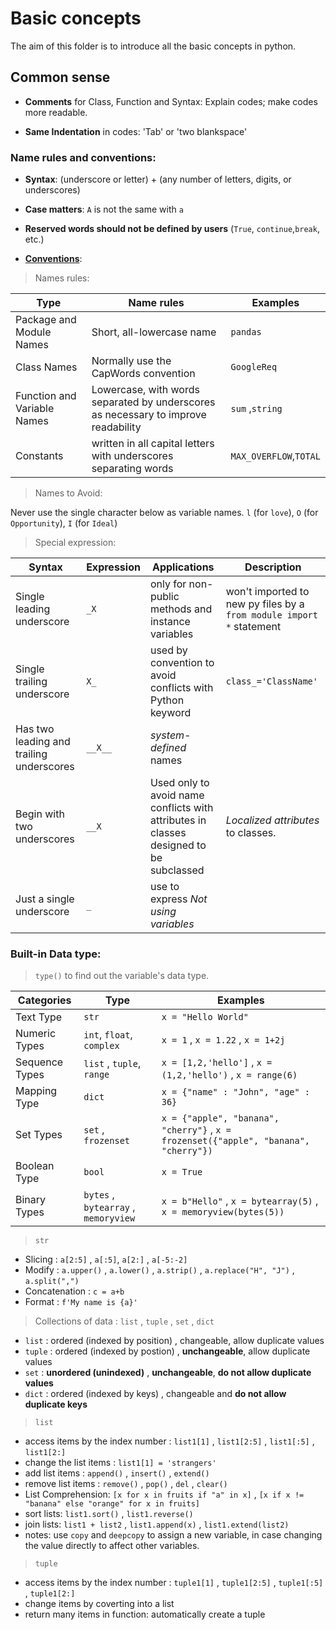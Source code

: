 # Basic concepts

The aim of this folder is to introduce all the basic concepts in python. 

## **Common sense**

- **Comments** for Class, Function and Syntax: Explain codes; make codes more readable.

- **Same Indentation** in codes: 'Tab' or 'two blankspace'

### **Name rules and conventions**:

- **Syntax**: (underscore or letter) + (any number of letters, digits, or underscores)

- **Case matters**: ```A``` is not the same with ```a```

- **Reserved words should not be defined by users** (```True```, ```continue```,```break```, etc.)

- [**Conventions**](https://www.python.org/dev/peps/pep-0008/#prescriptive-naming-conventions):

> Names rules: 

| Type | Name rules | Examples |
| ----------- | ----------- | ----------- |
| Package and Module Names | Short, all-lowercase name | ```pandas``` |
| Class Names | Normally use the CapWords convention | ```GoogleReq``` |
| Function and Variable Names | Lowercase, with words separated by underscores as necessary to improve readability | ```sum``` ,```string```|
| Constants | written in all capital letters with underscores separating words | ```MAX_OVERFLOW```,```TOTAL``` |


> Names to Avoid: 

Never use the single character below as variable names. ```l``` (for ```love```), ```O``` (for ```Opportunity```), ```I``` (for ```Ideal```)

> Special expression: 

| Syntax | Expression |  Applications |Description |
| ----------- | ----------- | ----------- |  ----------- |
| Single leading underscore | ```_X``` | only for non-public methods and instance variables| won't imported to new py files by a ```from module import *``` statement | 
| Single trailing underscore | ```X_``` |  used by convention to avoid conflicts with Python keyword| ```class_='ClassName'``` |
| Has two leading and trailing underscores | ```__X__``` | *system-defined* names |
| Begin with two underscores | ```__X``` | Used only to avoid name conflicts with attributes in classes designed to be subclassed | *Localized attributes* to classes. |
| Just a single underscore | ```_``` | use to express *Not using variables* |

### **Built-in Data type**:

> ```type()``` to find out the variable's data type.

| Categories  | Type |  Examples |
| ------------- | ----------- | ----------- |
| Text Type | ```str``` | ```x = "Hello World"``` | 
| Numeric Types | ```int```, ```float```, ```complex``` | ```x = 1``` , ```x = 1.22``` , ```x = 1+2j```| 
| Sequence Types | ```list``` , ```tuple```, ```range``` | ```x = [1,2,'hello']``` , ```x = (1,2,'hello')``` , ```x = range(6)```| 
| Mapping Type | ```dict``` | ```x = {"name" : "John", "age" : 36}``` | 
| Set Types | ```set``` , ```frozenset``` | ```x = {"apple", "banana", "cherry"}``` , ```x = frozenset({"apple", "banana", "cherry"})``` | 
| Boolean Type | ```bool``` | ```x = True``` | 
| Binary Types | ```bytes``` , ```bytearray``` , ```memoryview```| ```x = b"Hello"``` , ```x = bytearray(5)``` , ```x = memoryview(bytes(5))```| 

> ```str```

- Slicing : ```a[2:5]``` , ```a[:5]```, ```a[2:]``` , ```a[-5:-2]```
- Modify : ```a.upper()``` , ```a.lower()``` , ```a.strip()``` , ```a.replace("H", "J")``` , ```a.split(",")```
- Concatenation : ```c = a+b```
- Format :  ```f'My name is {a}' ```

> Collections of data : ```list``` , ```tuple``` , ```set``` , ```dict```

- ```list``` : ordered (indexed by position) ,  changeable, allow duplicate values
- ```tuple``` : ordered (indexed by postion) ,  **unchangeable**, allow duplicate values
- ```set``` : **unordered (unindexed)** , **unchangeable**, **do not allow duplicate values**
- ```dict``` :  ordered (indexed by keys) , changeable and **do not allow duplicate keys**

> ```list```

- access items by the index number : ```list1[1]``` , ```list1[2:5]``` , ```list1[:5]``` , ```list1[2:]```
- change the list items :  ```list1[1] = 'strangers'```
- add list items : ```append()``` ,  ```insert()``` , ```extend()```
- remove list items : ```remove()``` , ```pop()``` , ```del``` , ```clear()```
- List Comprehension:  ```[x for x in fruits if "a" in x]``` , ```[x if x != "banana" else "orange" for x in fruits]```
- sort lists: ```list1.sort()``` , ```list1.reverse()```
- join lists: ```list1 + list2``` , ```list1.append(x)``` , ```list1.extend(list2)```
- notes: use ```copy``` and ```deepcopy``` to assign a new variable, in case changing the value directly to affect other variables.

> ```tuple```

- access items by the index number : ```tuple1[1]``` , ```tuple1[2:5]``` , ```tuple1[:5]``` , ```tuple1[2:]```
- change items by coverting into a list
- return many items in function: automatically create a tuple